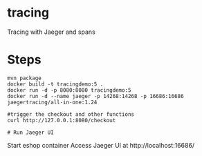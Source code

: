 # tracing
Tracing with Jaeger and spans

# Steps
	mvn package
	docker build -t tracingdemo:5 .
	docker run -d -p 8080:8080 tracingdemo:5
	docker run -d --name jaeger -p 14268:14268 -p 16686:16686  jaegertracing/all-in-one:1.24

	#trigger the checkout and other functions
	curl http://127.0.0.1:8080/checkout

	# Run Jaeger UI
	


Start eshop container 
Access Jaeger UI at http://localhost:16686/